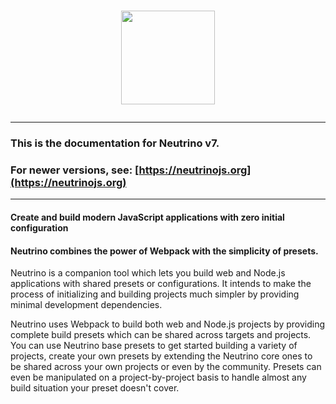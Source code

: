 <h1><p align="center"><a href="https://neutrinojs.org"><img src="https://raw.githubusercontent.com/mozilla-neutrino/neutrino-dev/release/v7/docs/assets/logo.png" height="150"></a></p></h1>

---

### This is the documentation for Neutrino v7.
### For newer versions, see: [https://neutrinojs.org](https://neutrinojs.org)

---

#### Create and build modern JavaScript applications with zero initial configuration
#### Neutrino combines the power of Webpack with the simplicity of presets.

Neutrino is a companion tool which lets you build web and Node.js applications with shared presets or configurations. 
It intends to make the process of initializing and building projects much simpler by providing minimal development
dependencies.

Neutrino uses Webpack to build both web and Node.js projects by providing complete build presets which can be shared
across targets and projects. You can use Neutrino base presets to get started building a variety of projects, create
your own presets by extending the Neutrino core ones to be shared across your own projects or even by the community.
Presets can even be manipulated on a project-by-project basis to handle almost any build situation your preset doesn't
cover.
